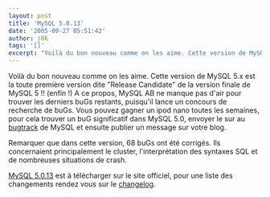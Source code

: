 ```yaml
---
layout: post
title: 'MySQL 5.0.13'
date: '2005-09-27 05:51:42'
author: j0k
tags: '[]'
excerpt: "Voilà du bon nouveau comme on les aime. Cette version de MySQL 5.x est la toute première version dite \"Release Candidate\" de la version finale de MySQL 5 !! (enfin !)     \nA ce propos, MySQL AB ne manque pas d'air pour trouver les derniers buGs restants, puisqu'il lance un concours de recherche de buGs. Vous pouvez gagner un ipod nano toutes les semaines, pour      …"
---
```


Voilà du bon nouveau comme on les aime. Cette version de MySQL 5.x est la toute première version dite "Release Candidate" de la version finale de MySQL 5 !! (enfin !)
A ce propos, MySQL AB ne manque pas d'air pour trouver les derniers buGs restants, puisqu'il lance un concours de recherche de buGs. Vous pouvez gagner un ipod nano toutes les semaines, pour cela trouver un   buG significatif dans MySQL 5.0, envoyer le sur au [bugtrack](http://bugs.mysql.com/) de MySQL et ensuite publier un message sur votre blog.

Remarquer que dans cette version, 68 buGs ont été corrigés. Ils concernaient principalement le cluster, l'interprétation des syntaxes SQL et de nombreuses situations de crash.

[MySQL 5.0.13](http://dev.mysql.com/downloads/mysql/5.0.html) est à télécharger sur le site officiel, pour une liste des changements rendez vous sur le [changelog](http://dev.mysql.com/doc/mysql/en/News-5.0.13.html).

